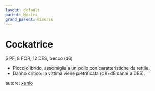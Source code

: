 ```yaml
---
layout: default
parent: Mostri
grand_parent: Risorse 
--- 
```


# Cockatrice
5 PF, 8 FOR, 12 DES, becco (d6)  
- Piccolo ibrido, assomiglia a un pollo con caratteristiche da rettile.
- Danno critico: la vittima viene pietrificata (d8+d8 danni a DES). 

autore: [xenio](https://xenioinabottle.blogspot.com) 
